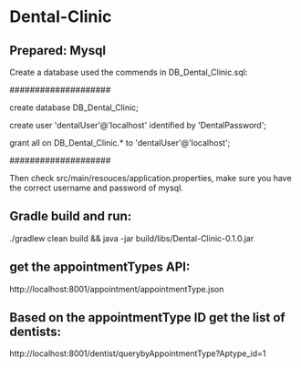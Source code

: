 # Dental-Clinic

## Prepared: Mysql
Create a database used the commends in DB_Dental_Clinic.sql:

####################

create database DB_Dental_Clinic; 

create user 'dentalUser'@'localhost' identified by 'DentalPassword';

grant all on DB_Dental_Clinic.* to 'dentalUser'@'localhost';

####################

Then check src/main/resouces/application.properties, make sure you have the correct username and password of mysql.

## Gradle build and run:

./gradlew clean build && java -jar build/libs/Dental-Clinic-0.1.0.jar


## get the appointmentTypes API: 
http://localhost:8001/appointment/appointmentType.json

## Based on the appointmentType ID get the list of dentists:
http://localhost:8001/dentist/querybyAppointmentType?Aptype_id=1 


